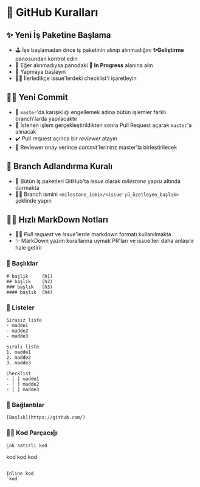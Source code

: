 # 🦋 GitHub Kuralları

## ✨ Yeni İş Paketine Başlama

* 🕹️ İşe başlamadan önce iş paketinin alınıp alınmadığını **✨Geliştirme** panosundan kontrol edin
* 🚚 Eğer alınmadıysa panodaki **🚧 In Progress** alanına alın
* 🎉 Yapmaya başlayın
* 👨‍💻 İlerledikçe issue'lerdeki checklist'i işaretleyin

## 👨‍💻 Yeni Commit

* 🤕 `master`'da karışıklığı engellemek adına bütün işlemler farklı branch'larda yapılacaktır
* 🦋 İstenen işlem gerçekleştirildikten sonra Pull Request açarak `master`'a alınacak
* ✔️ Pull request açınca bir _reviewer_ atayın
* 🔀 Reviewer onay verince _commit_'lerininz master'la birleştirilecek

## 🌱 Branch Adlandırma Kuralı

* 📍 Bütün iş paketleri GitHub'ta _issue_ olarak _milestone_ yapısı altında durmakta
* 👨‍⚖️ Branch ismini `<milestone_ismi>/<issue'yü_özetleyen_başlık>` şeklinde yapın

## 🤸‍♀️ Hızlı MarkDown Notları

* 👮‍♀️ _Pull request_ ve _issue_'lerde markdown formatı kullanılmakta
* ✨ MarkDown yazım kurallarına uymak PR'ları ve issue'leri daha anlaşılır hale getirir

### 🎈 Başlıklar

```markup
# başlık     (h1)
## başlık    (h2)
### başlık   (h3)
#### başlık  (h4)
```

### 📃 Listeler

```markup
Sırasız liste
- madde1
- madde2
- madde3

Sıralı liste
1. madde1
2. madde2
3. madde3

Checklist
- [ ] madde1
- [ ] madde2
- [ ] madde3
```

### 🔗 Bağlantılar

```markup
[Başlık](https://github.com/)
```

### 👨‍💻 Kod Parçacığı

```markup
Çok satırlı kod
```
kod
kod
kod
```

Inline kod
`kod`
```

